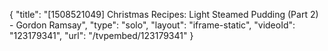 {
    "title": "[1508521049] Christmas Recipes: Light Steamed Pudding (Part 2) - Gordon Ramsay",
    "type": "solo",
    "layout": "iframe-static",
    "videoId": "123179341",
    "url": "\/tvpembed\/123179341"
}